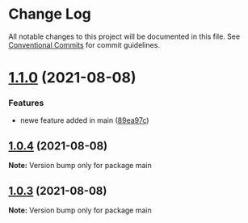 # Change Log

All notable changes to this project will be documented in this file.
See [Conventional Commits](https://conventionalcommits.org) for commit guidelines.

# [1.1.0](https://github.com/shoaibbhimani/react-monorepo-examplee/compare/main@1.0.4...main@1.1.0) (2021-08-08)


### Features

* newe feature added in main ([89ea97c](https://github.com/shoaibbhimani/react-monorepo-examplee/commit/89ea97c9687b45dd740daa6ce7a691c4716fe34a))





## [1.0.4](https://github.com/shoaibbhimani/react-monorepo-examplee/compare/main@1.0.3...main@1.0.4) (2021-08-08)

**Note:** Version bump only for package main





## [1.0.3](https://github.com/shoaibbhimani/react-monorepo-examplee/compare/main@1.0.2...main@1.0.3) (2021-08-08)

**Note:** Version bump only for package main
